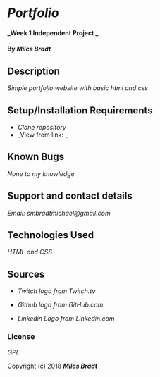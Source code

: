 # _Portfolio_

#### _Week 1 Independent Project _

#### By _**Miles Bradt**_

## Description

_Simple portfolio website with basic html and css_

## Setup/Installation Requirements

* _Clone repository_
* _View from link: _

## Known Bugs

_None to my knowledge_

## Support and contact details

_Email: smbradtmichael@gmail.com_

## Technologies Used

_HTML and CSS_

## Sources
* _Twitch logo from Twitch.tv_

* _Github logo from GitHub.com_

* _Linkedin Logo from Linkedin.com_

### License

*GPL*

Copyright (c) 2018 **_Miles Bradt_**
